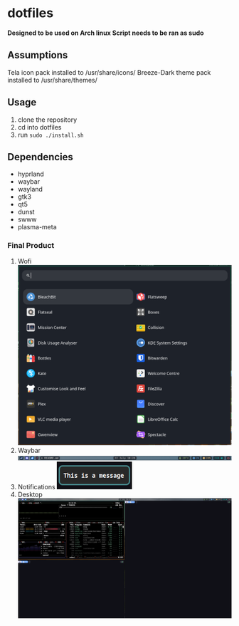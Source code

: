 # dotfiles

**Designed to be used on Arch linux
Script needs to be ran as sudo**

## Assumptions
Tela icon pack installed to /usr/share/icons/
Breeze-Dark theme pack installed to /usr/share/themes/


## Usage

1. clone the repository
2. cd into dotfiles
3. run `sudo ./install.sh`

## Dependencies
- hyprland
- waybar
- wayland
- gtk3
- qt5
- dunst
- swww
- plasma-meta

### Final Product

1. Wofi
![wofi](wofi.png)
2. Waybar
![waybar](waybar.png)
3. Notifications
![dunst](dunst.png)
4. Desktop
![hyprland](hyprland.png)




